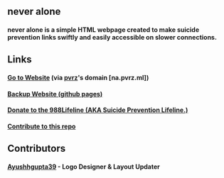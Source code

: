 <h2>never alone</h>
<h4>never alone is a simple HTML webpage created to make suicide prevention links swiftly and easily accessible on slower connections.</h4>
<source media="(min-width:650px)" srcset="img_pink_flowers.jpg">
<source media="(min-width:465px)" srcset="img_white_flower.jpg">
  
<h2>Links</h2>
  
<h4><a href="https://na.pvrz.ml">Go to Website</a> (via <a href=https://github.com/pvrzz>pvrz</a>'s domain [na.pvrz.ml])</h4>

<h4><a href="https://nvralone.github.io/site/">Backup Website (github pages)</a></h4>

<h4><a href="https://988lifeline.org/donate/">Donate to the 988Lifeline (AKA Suicide Prevention Lifeline.)</a></h4>

<h4><a href="https://github.com/nvralone/site/blob/main/CONTRIBUTING.md">Contribute to this repo</a></h3>

<h2>Contributors</h2>

<h4><a href="https://github.com/Ayushhgupta39">Ayushhgupta39</a> - Logo Designer & Layout Updater</h4>
